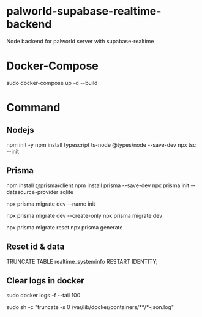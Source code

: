# palworld-supabase-realtime-backend
Node backend for palworld server with supabase-realtime

# Docker-Compose
sudo docker-compose up -d --build

# Command
## Nodejs
npm init -y
npm install typescript ts-node @types/node --save-dev
npx tsc --init

## Prisma
npm install @prisma/client
npm install prisma --save-dev
npx prisma init --datasource-provider sqlite

npx prisma migrate dev --name init

npx prisma migrate dev --create-only
npx prisma migrate dev

npx prisma migrate reset
npx prisma generate

## Reset id & data
TRUNCATE TABLE realtime_systeminfo RESTART IDENTITY;

## Clear logs in docker
sudo docker logs -f --tail 100

sudo sh -c "truncate -s 0 /var/lib/docker/containers/**/*-json.log"

